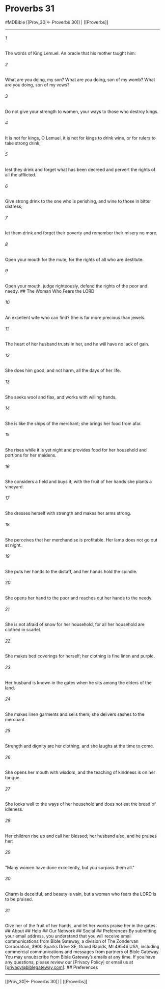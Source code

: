 # Proverbs 31
#MDBible
[[Prov_30|← Proverbs 30]] | [[Proverbs]]

***






###### 1 


The words of King Lemuel. An oracle that his mother taught him: 





###### 2 


What are you doing, my son? What are you doing, son of my womb? What are you doing, son of my vows? 





###### 3 


Do not give your strength to women, your ways to those who destroy kings. 





###### 4 


It is not for kings, O Lemuel, it is not for kings to drink wine, or for rulers to take strong drink, 





###### 5 


lest they drink and forget what has been decreed and pervert the rights of all the afflicted. 





###### 6 


Give strong drink to the one who is perishing, and wine to those in bitter distress; 





###### 7 


let them drink and forget their poverty and remember their misery no more. 





###### 8 


Open your mouth for the mute, for the rights of all who are destitute. 





###### 9 


Open your mouth, judge righteously, defend the rights of the poor and needy. ## The Woman Who Fears the LORD 





###### 10 


An excellent wife who can find? She is far more precious than jewels. 





###### 11 


The heart of her husband trusts in her, and he will have no lack of gain. 





###### 12 


She does him good, and not harm, all the days of her life. 





###### 13 


She seeks wool and flax, and works with willing hands. 





###### 14 


She is like the ships of the merchant; she brings her food from afar. 





###### 15 


She rises while it is yet night and provides food for her household and portions for her maidens. 





###### 16 


She considers a field and buys it; with the fruit of her hands she plants a vineyard. 





###### 17 


She dresses herself with strength and makes her arms strong. 





###### 18 


She perceives that her merchandise is profitable. Her lamp does not go out at night. 





###### 19 


She puts her hands to the distaff, and her hands hold the spindle. 





###### 20 


She opens her hand to the poor and reaches out her hands to the needy. 





###### 21 


She is not afraid of snow for her household, for all her household are clothed in scarlet. 





###### 22 


She makes bed coverings for herself; her clothing is fine linen and purple. 





###### 23 


Her husband is known in the gates when he sits among the elders of the land. 





###### 24 


She makes linen garments and sells them; she delivers sashes to the merchant. 





###### 25 


Strength and dignity are her clothing, and she laughs at the time to come. 





###### 26 


She opens her mouth with wisdom, and the teaching of kindness is on her tongue. 





###### 27 


She looks well to the ways of her household and does not eat the bread of idleness. 





###### 28 


Her children rise up and call her blessed; her husband also, and he praises her: 





###### 29 


"Many women have done excellently, but you surpass them all." 





###### 30 


Charm is deceitful, and beauty is vain, but a woman who fears the LORD is to be praised. 





###### 31 


Give her of the fruit of her hands, and let her works praise her in the gates. ## About ## Help ## Our Network ## Social ## Preferences By submitting your email address, you understand that you will receive email communications from Bible Gateway, a division of The Zondervan Corporation, 3900 Sparks Drive SE, Grand Rapids, MI 49546 USA, including commercial communications and messages from partners of Bible Gateway. You may unsubscribe from Bible Gateway&rsquo;s emails at any time. If you have any questions, please review our [Privacy Policy] or email us at [privacy@biblegateway.com]. ## Preferences

***

[[Prov_30|← Proverbs 30]] | [[Proverbs]]

